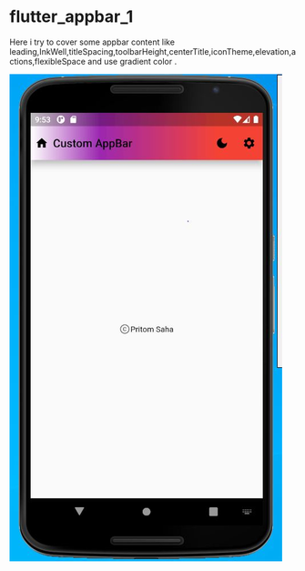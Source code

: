 # flutter_appbar_1

Here i try to cover some appbar content like leading,InkWell,titleSpacing,toolbarHeight,centerTitle,iconTheme,elevation,actions,flexibleSpace and use gradient color .

![](images/appbar.JPG)
